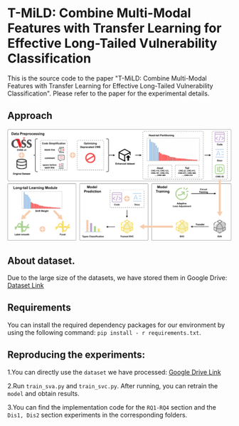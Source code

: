 # T-MiLD: Combine Multi-Modal Features with Transfer Learning for Effective Long-Tailed Vulnerability Classification

This is the source code to the paper "T-MiLD: Combine Multi-Modal Features with Transfer Learning for Effective Long-Tailed Vulnerability Classification". Please refer to the paper for the experimental details.

## Approach
![](https://github.com/zhanglongntu/T_MiLD/blob/main/Fig/Framework.png)
## About dataset.
Due to the large size of the datasets, we have stored them in Google Drive: [Dataset Link](https://docs.google.com/spreadsheets/d/1bUFZKwmHwDLwlsFzZbKD5To9hPtpdQnG/edit?usp=sharing&ouid=108716301398608509461&rtpof=true&sd=true)


## Requirements
You can install the required dependency packages for our environment by using the following command: ``pip install - r requirements.txt``.

## Reproducing the experiments:

1.You can directly use the ``dataset`` we have processed: [Google Drive Link](https://docs.google.com/spreadsheets/d/1bUFZKwmHwDLwlsFzZbKD5To9hPtpdQnG/edit?usp=sharing&ouid=108716301398608509461&rtpof=true&sd=true)

2.Run ``train_sva.py`` and ``train_svc.py``. After running, you can retrain the ``model`` and obtain results.

3.You can find the implementation code for the ``RQ1-RQ4`` section and the ``Dis1, Dis2`` section experiments in the corresponding folders. 
